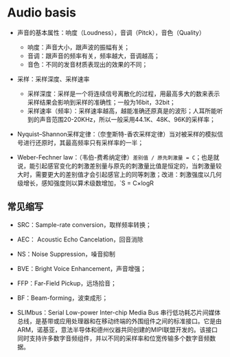 # Audio basis
- 声音的基本属性：响度（Loudness），音调（Pitck），音色（Quality）
    - 响度：声音大小，跟声波的振幅有关；
    - 音调：跟声音的频率有关，频率越大，音调越高；
    - 音色：不同的发音材质表现出的效果的不同；

- 采样：采样深度、采样速率
    - 采样深度：采样是一个将连续信号离散化的过程，用最高多大的数来表示采样结果会影响到采样的准确性；一般为16bit，32bit；
    - 采样速率（频率）：采样速率越高，越能准确还原真是的波形；人耳所能听到的声音范围20-20KHz，所以一般采用44.1K、48K、96K的采样率；

- Nyquist–Shannon采样定律：（奈奎斯特-香农采样定律）当对被采样的模拟信号进行还原时，其最高频率只有采样率的一半；

- Weber-Fechner law：（韦伯-费希纳定律）`差别值 / 原先刺激量 = C`；也是就说，能引起感官变化的刺激差别量与原先的刺激量比值是恒定的，当刺激量较大时，需要更大的差别值才会引起感官上的同等刺激；改进：刺激强度以几何级增长，感知强度则以算术级数增加，`S = C×logR


## 常见缩写

- SRC：Sample-rate conversion，取样频率转换；

- AEC： Acoustic Echo Cancelation，回音消除

- NS：Noise Suppression，噪音抑制

- BVE：Bright Voice Enhancement，声音增强；

- FFP：Far-Field Pickup，远场拾音；

- BF：Beam-forming，波束成形；

- SLIMbus：Serial Low-power Inter-chip Media Bus 串行低功耗芯片间媒体总线，是基带或应用处理器和在移动终端的外围组件之间的标准接口。它是由ARM，诺基亚，意法半导体和德州仪器共同创建的MIPI联盟开发的。该接口同时支持许多数字音频组件，并以不同的采样率和位宽传输多个数字音频数据。